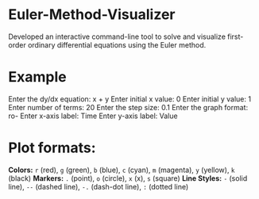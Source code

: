 # Euler-Method-Visualizer
Developed an interactive command-line tool to solve and visualize first-order ordinary differential equations using the Euler method.

# Example
Enter the dy/dx equation: x + y
Enter initial x value: 0
Enter initial y value: 1
Enter number of terms: 20
Enter the step size: 0.1
Enter the graph format: ro-
Enter x-axis label: Time
Enter y-axis label: Value

# Plot formats:
 **Colors:** `r` (red), `g` (green), `b` (blue), `c` (cyan), `m` (magenta), `y` (yellow), `k` (black)
 **Markers:** `.` (point), `o` (circle), `x` (x), `s` (square)
 **Line Styles:** `-` (solid line), `--` (dashed line), `-.` (dash-dot line), `:` (dotted line)
